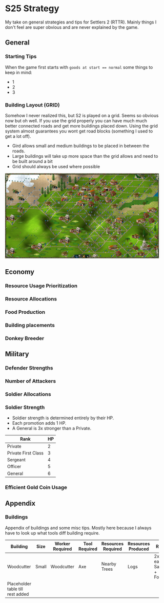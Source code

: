 # S25 Strategy

My take on general strategies and tips for Settlers 2 (RTTR). Mainly things I don't feel are super obvious and are never explained by the game.

## General

### Starting Tips

When the game first starts with  `goods at start == normal` some things to keep in mind:

* 1
* 2
* 3

### Building Layout (GRID)

Somehow I never realized this, but S2 is played on a grid. Seems so obvious now but oh well. If you use the grid properly you can have much much better connected roads and get more buildings placed down. Using the grid system almost guarantees you wont get road blocks (something I used to get a lot off).

* Gird allows small and medium buildings to be placed in between the roads.
* Large buildings will take up more space than the grid allows and need to be built around a bit
* Grid should always be used where possible

![](assets/grid.png)

## Economy

### Resource Usage Prioritization

### Resource Allocations

### Food Production

### Building placements

### Donkey Breeder

## Military

### Defender Strengths

### Number of Attackers

### Soldier Allocations

### Soldier Strength

* Soldier strength is determined entirely by their HP. 
* Each promotion adds 1 HP. 
* A General is 3x stronger than a Private.

| Rank                | HP |  
| ------------------- | -- | 
| Private             | 2  |
| Private First Class | 3  |
| Sergeant            | 4  |
| Officer             | 5  |
| General             | 6  |

### Efficient Gold Coin Usage

## Appendix

### Buildings

Appendix of buildings and some misc tips. Mostly here because I always have to look up what tools diff building require.

| Building   | Size  | Worker Required | Tool Required | Resources Required | Resources Produced | Ratios                         | Other Tips |
| ---------- | ----- | --------------- | ------------- | ------------------ | ------------------ | ------------------------------ | ---------- |
| Woodcutter | Small | Woodcutter      | Axe           | Nearby Trees       | Logs               | 2x for each Sawmill + Forester | N/A        |
| Placeholder table till rest added    | | | | | | |
